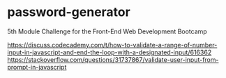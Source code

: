 # password-generator
5th Module Challenge for the Front-End Web Development Bootcamp


https://discuss.codecademy.com/t/how-to-validate-a-range-of-number-input-in-javascript-and-end-the-loop-with-a-designated-input/616362
https://stackoverflow.com/questions/31737867/validate-user-input-from-prompt-in-javascript